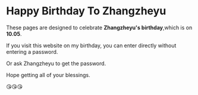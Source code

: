 # Happy Birthday To Zhangzheyu

These pages are designed to celebrate **Zhangzheyu's birthday**,which is on **10.05**.

If you visit this website on my birthday, you can enter directly without entering a password.

Or ask Zhangzheyu to get the password.

Hope getting all of your blessings.

😘😘😘

